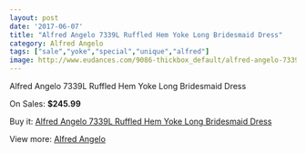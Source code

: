 ```yaml
---
layout: post
date: '2017-06-07'
title: "Alfred Angelo 7339L Ruffled Hem Yoke Long Bridesmaid Dress"
category: Alfred Angelo
tags: ["sale","yoke","special","unique","alfred"]
image: http://www.eudances.com/9086-thickbox_default/alfred-angelo-7339l-ruffled-hem-yoke-long-bridesmaid-dress.jpg
---
```

Alfred Angelo 7339L Ruffled Hem Yoke Long Bridesmaid Dress

On Sales: **$245.99**
<a href="https://www.eudances.com/en/alfred-angelo/3056-alfred-angelo-7339l-ruffled-hem-yoke-long-bridesmaid-dress.html"><amp-img layout="responsive" width="600" height="600" src="//www.eudances.com/9086-thickbox_default/alfred-angelo-7339l-ruffled-hem-yoke-long-bridesmaid-dress.jpg" alt="Alfred Angelo 7339L Ruffled Hem Yoke Long Bridesmaid Dress 0" /></a>
<a href="https://www.eudances.com/en/alfred-angelo/3056-alfred-angelo-7339l-ruffled-hem-yoke-long-bridesmaid-dress.html"><amp-img layout="responsive" width="600" height="600" src="//www.eudances.com/9087-thickbox_default/alfred-angelo-7339l-ruffled-hem-yoke-long-bridesmaid-dress.jpg" alt="Alfred Angelo 7339L Ruffled Hem Yoke Long Bridesmaid Dress 1" /></a>

Buy it: [Alfred Angelo 7339L Ruffled Hem Yoke Long Bridesmaid Dress](https://www.eudances.com/en/alfred-angelo/3056-alfred-angelo-7339l-ruffled-hem-yoke-long-bridesmaid-dress.html "Alfred Angelo 7339L Ruffled Hem Yoke Long Bridesmaid Dress")

View more: [Alfred Angelo](https://www.eudances.com/en/51-alfred-angelo "Alfred Angelo")